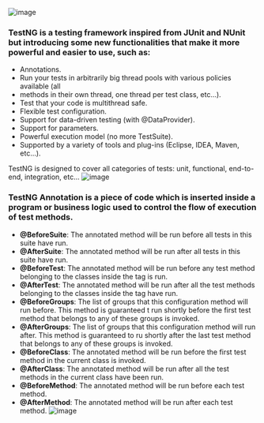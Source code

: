 ![image](https://github.com/user-attachments/assets/b61ef263-7acf-4c3a-a7bb-1882b08916c5)

###  **TestNG** is a testing framework inspired from JUnit and NUnit but introducing some new functionalities that make it more powerful and easier to use, such as:
+ Annotations.
+ Run your tests in arbitrarily big thread pools with various policies available (all
+ methods in their own thread, one thread per test class, etc...).
+ Test that your code is multithread safe.
+ Flexible test configuration.
+ Support for data-driven testing (with @DataProvider).
+ Support for parameters.
+ Powerful execution model (no more TestSuite).
+ Supported by a variety of tools and plug-ins (Eclipse, IDEA, Maven, etc...).


TestNG is designed to cover all categories of tests: unit, functional, end-to-end, integration, etc...
![image](https://github.com/user-attachments/assets/2fd48f7c-6886-4a91-85f6-ad79a292cd40)

###  TestNG Annotation is a piece of code which is inserted inside a program or business logic used to control the flow of execution of test methods.
+  **@BeforeSuite**: The annotated method will be run before all tests in this suite have run.
+  **@AfterSuite**: The annotated method will be run after all tests in this suite have run.
+  **@BeforeTest**: The annotated method will be run before any test method belonging to the classes inside the
<test> tag is run.
+  **@AfterTest**: The annotated method will be run after all the test methods belonging to the classes inside the
<test> tag have run.
+  **@BeforeGroups**: The list of groups that this configuration method will run before. This method is guaranteed t
run shortly before the first test method that belongs to any of these groups is invoked.
+  **@AfterGroups**: The list of groups that this configuration method will run after. This method is guaranteed to ru shortly after the last test method that belongs to any of these groups is invoked.
+  **@BeforeClass**: The annotated method will be run before the first test method in the current class is invoked.
+  **@AfterClass**: The annotated method will be run after all the test methods in the current class have been run.
+  **@BeforeMethod**: The annotated method will be run before each test method.
+  **@AfterMethod**: The annotated method will be run after each test method.
![image](https://github.com/user-attachments/assets/29d205ba-4d94-4189-aaca-f8f335f68253)




